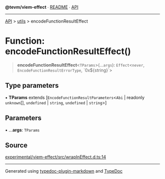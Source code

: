 **@tevm/viem-effect** ∙ [README](../../README.md) ∙ [API](../../API.md)

***

[API](../../API.md) > [utils](../README.md) > encodeFunctionResultEffect

# Function: encodeFunctionResultEffect()

> **encodeFunctionResultEffect**\<`TParams`\>(...`args`): `Effect`\<`never`, `EncodeFunctionResultErrorType`, \`0x${string}\`\>

## Type parameters

▪ **TParams** extends [`EncodeFunctionResultParameters`\<`Abi` \| readonly `unknown`[], `undefined` \| `string`, `undefined` \| `string`\>]

## Parameters

▪ ...**args**: `TParams`

## Source

[experimental/viem-effect/src/wrapInEffect.d.ts:14](https://github.com/evmts/tevm-monorepo/blob/main/experimental/viem-effect/src/wrapInEffect.d.ts#L14)

***
Generated using [typedoc-plugin-markdown](https://www.npmjs.com/package/typedoc-plugin-markdown) and [TypeDoc](https://typedoc.org/)
